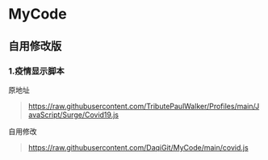 # MyCode
## 自用修改版

### 1.疫情显示脚本
原地址
> https://raw.githubusercontent.com/TributePaulWalker/Profiles/main/JavaScript/Surge/Covid19.js
> 
自用修改
> https://raw.githubusercontent.com/DaqiGit/MyCode/main/covid.js
